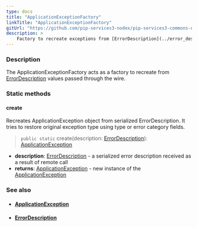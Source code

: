 ```yaml
---
type: docs
title: "ApplicationExceptionFactory"
linkTitle: "ApplicationExceptionFactory"
gitUrl: "https://github.com/pip-services3-nodex/pip-services3-commons-nodex"
description: >
    Factory to recreate exceptions from [ErrorDescription](../error_description) values passed through the wire.
---
```


### Description

The ApplicationExceptionFactory acts as a factory to recreate from [ErrorDescription](../error_description) values passed through the wire.

### Static methods

#### create
Recreates ApplicationException object from serialized ErrorDescription.
It tries to restore original exception type using type or error category fields.

> `public static` create(description: [ErrorDescription](../error_description)): [ApplicationException](../application_exception)

- **description**: [ErrorDescription](../error_description) - a serialized error description received as a result of remote call
- **returns**: [ApplicationException](../application_exception) - new instance of the [ApplicationException](../application_exception)

### See also
- #### [ApplicationException](../application_exception)
- #### [ErrorDescription](../error_description)
